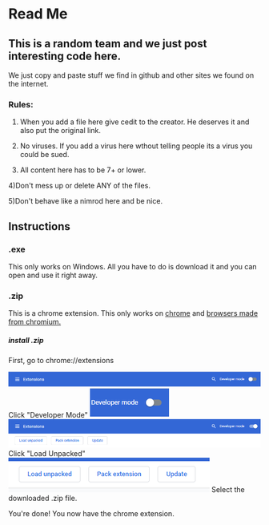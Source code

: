 # Read Me
## This is a random team and we just post interesting code here.

We just copy and paste stuff we find in github and other sites we found on the internet.

### Rules: 

1) When you add a file here give cedit to the creator.
  He deserves it and also put the original link.
  
2) No viruses. If you add a virus here wthout telling people its a virus you could be sued.

3) All content here has to be 7+ or lower. 

4)Don't mess up or delete ANY of the files.

5)Don't behave like a nimrod here and be nice.

## Instructions

### .exe
This only works on Windows. All you have to do is download it and you can open and use it right away.

### .zip
This is a chrome extension. This only works on [chrome](https://www.google.com/chrome/) and [browsers made from chromium.](https://www.zdnet.com/pictures/all-the-chromium-based-browsers/)
##### install .zip
First, go to chrome://extensions

<img src="ChromeExtensions.png">
Click "Developer Mode"

<img src="DeveloperModeOff.png">
<img src="DeveloperModeOn.png">
Click "Load Unpacked"

<img src="DeveloperButtons.png">
Select the downloaded .zip file.

You're done! You now have the chrome extension.
